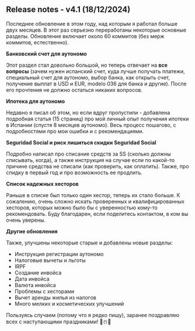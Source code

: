 ## Release notes - v4.1 (18/12/2024)

Последнее обновление в этом году, над которым я работал больше двух месяцев. В этот раз серьезно переработаны некоторые
основные разделы. Обновление включает около 60 коммитов (без мерж коммитов, естественно).

**Банковский счет для аутономо**

Этот раздел стал довольно большой, но теперь отвечает на **все вопросы** (зачем нужен испанский счет, куда
лучше получать платежи, специальный счет для аутономо, выбор банка, как открыть счет, получение выплат в USD
и EUR, modelo 036 для банка и другие). После его прочтения не должно остаться никаких вопросов.

**Ипотека для аутономо**

Недавно я писал об этом, но если вдруг пропустили - добавлена подробная статья (15 страниц) про мой личный опыт
получения ипотеки в Испании (спустя 8 месяцев аутономо). Весь процесс пошагово, с подробностями про мои ошибки и с
рекомендациями.

**Seguridad Social и риск лишиться скидки Seguridad Social**

Подробно написал про списание средств за SS (сколько должны списывать, когда), а также инструкция на случае если по
какой-то причине средства не списали (как проверить, как оплатить). Также, про спидку в первый год и про возможность
ее продлить.

**Список надежных хесторов**

Раньше в списке был только один хестор, теперь их стало больше. К сожалению, очень сложно искать проверенных и
квалифицированных хесторов, которых можно было бы с уверенностью кому-то рекомендовать. Буду благодарен, если поделитесь
контактом, в ком вы очень уверены.

**Другие обновления**

Также, улучшены некоторые старые и добавлены новые разделы:

- Инструкция регистрации аутономо
- Налоговые вычеты и льготы
- IRPF
- Создание инвойса
- Дата инвойса
- Валюта инвойса
- Проблемы с хесторами
- Вычет аренды жилья из налогов
- Много мелких и косметических улучшений

Пользуясь случаем (потому что я редко пишу), заранее поздравляю всех с наступающими праздниками! 🎄☃️🎅 